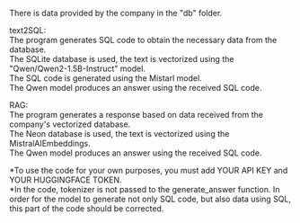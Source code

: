 There is data provided by the company in the "db" folder.<br>

text2SQL:<br>
The program generates SQL code to obtain the necessary data from the database.<br>
The SQLite database is used, the text is vectorized using the "Qwen/Qwen2-1.5B-Instruct" model.<br>
The SQL code is generated using the Mistarl model.<br>
The Qwen model produces an answer using the received SQL code.<br>

RAG:<br>
The program generates a response based on data received from the company's vectorized database.<br>
The Neon database is used, the text is vectorized using the MistralAIEmbeddings.<br>
The Qwen model produces an answer using the received SQL code.<br>

*To use the code for your own purposes, you must add YOUR API KEY and YOUR HUGGINGFACE TOKEN.<br>
*In the code, tokenizer is not passed to the generate_answer function. In order for the model to generate not only SQL code, but also data using SQL, this part of the code should be corrected.
